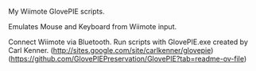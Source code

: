 My Wiimote GlovePIE scripts.

Emulates Mouse and Keyboard from Wiimote input.

Connect Wiimote via Bluetooth. Run scripts with GlovePIE.exe created by Carl Kenner.
(http://sites.google.com/site/carlkenner/glovepie) (https://github.com/GlovePIEPreservation/GlovePIE?tab=readme-ov-file)


